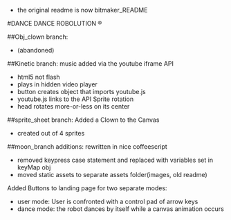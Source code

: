 - the original readme is now bitmaker_README

#DANCE DANCE ROBOLUTION ®

##Obj_clown branch:
- (abandoned)

##Kinetic branch:
music added via the youtube iframe API
- html5 not flash
- plays in hidden video player
- button creates object that imports youtube.js
- youtube.js links to the API
Sprite rotation
- head rotates more-or-less on its center

##sprite_sheet branch:
Added a Clown to the Canvas
- created out of 4 sprites

##moon_branch additions:
rewritten in nice coffeescript
- removed keypress case statement and replaced with variables set in keyMap obj
- moved static assets to separate assets folder(images, old readme)

Added Buttons to landing page for two separate modes:
- user mode: User is confronted with a control pad of arrow keys
- dance mode: the robot dances by itself while a canvas animation occurs
